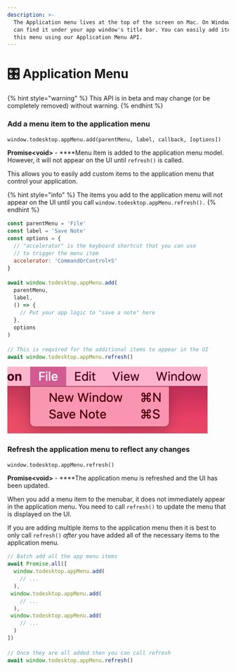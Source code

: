 ```yaml
---
description: >-
  The Application menu lives at the top of the screen on Mac. On Windows, you
  can find it under your app window's title bar. You can easily add items to
  this menu using our Application Menu API.
---
```


# 🎛 Application Menu

{% hint style="warning" %}
This API is in beta and may change \(or be completely removed\) without warning.
{% endhint %}

### Add a menu item to the application menu

`window.todesktop.appMenu.add(parentMenu, label, callback, [options])`

**Promise&lt;void&gt;** - ****Menu Item is added to the application menu model. However, it will not appear on the UI until `refresh()` is called.

This allows you to easily add custom items to the application menu that control your application. 

{% hint style="info" %}
The items you add to the application menu will not appear on the UI until you call `window.todesktop.appMenu.refresh().`
{% endhint %}

```javascript
const parentMenu = 'File'
const label = 'Save Note'
const options = {
  // "accelerator" is the keyboard shortcut that you can use
  // to trigger the menu item 
  accelerator: 'CommandOrControl+S'
}

await window.todesktop.appMenu.add(
  parentMenu,
  label,
  () => {
    // Put your app logic to "save a note" here
  },
  options
)

// This is required for the additional items to appear in the UI
await window.todesktop.appMenu.refresh()
```

![&quot;Save Note&quot; has been added to the Application Menu on Mac](../.gitbook/assets/image%20%287%29.png)

### Refresh the application menu to reflect any changes

`window.todesktop.appMenu.refresh()`

**Promise&lt;void&gt;** - ****The application menu is refreshed and the UI has been updated.

When you add a menu item to the menubar, it does not immediately appear in the application menu. You need to call `refresh()` to update the menu that is displayed on the UI.

If you are adding multiple items to the application menu then it is best to only call `refresh()` _after_ you have added all of the necessary items to the application menu.

```javascript
// Batch add all the app menu items
await Promise.all([
  window.todesktop.appMenu.add(
    // ...
  ),
 window.todesktop.appMenu.add(
    // ...
  ),
 window.todesktop.appMenu.add(
    // ...
  )
])

// Once they are all added then you can call refresh
await window.todesktop.appMenu.refresh()
```



